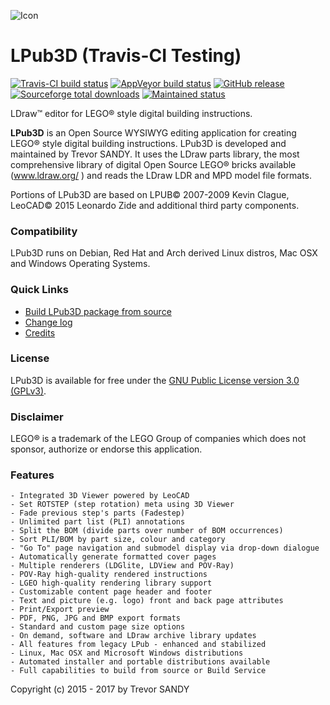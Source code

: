 ![Icon][icon]
# LPub3D  (Travis-CI Testing)
[![Travis-CI build status][travis-badge]][travis-url]
[![AppVeyor build status][appveyor-badge]][appveyor-url]
[![GitHub release][gh-rel-badge]][gh-rel-url]
[![Sourceforge total downloads][sf-dt-badge]][sf-dt-badge-url]
[![Maintained status][maintained-badge]](README.md "Last edited 10-10-2017")

LDraw™ editor for LEGO® style digital building instructions.

**LPub3D** is an Open Source WYSIWYG editing application for creating LEGO® style digital building instructions.
LPub3D is developed and maintained by Trevor SANDY. It uses the LDraw parts library, the most comprehensive
library of digital Open Source LEGO® bricks available (www.ldraw.org/ ) and reads the LDraw LDR and MPD model file formats.

Portions of LPub3D are based on LPUB© 2007-2009 Kevin Clague, LeoCAD© 2015 Leonardo Zide and additional third party components.

### Compatibility
LPub3D runs on Debian, Red Hat and Arch derived Linux distros, Mac OSX and Windows Operating Systems.

### Quick Links
 - [Build LPub3D package from source][buildfromsource]
 - [Change log][changelog]
 - [Credits][credits]
 
### License
LPub3D is available for free under the [GNU Public License version 3.0 (GPLv3)][copying].

### Disclaimer
LEGO® is a trademark of the LEGO Group of companies which does not sponsor, authorize or endorse this application.

### Features
    - Integrated 3D Viewer powered by LeoCAD
    - Set ROTSTEP (step rotation) meta using 3D Viewer
    - Fade previous step's parts (Fadestep)
    - Unlimited part list (PLI) annotations
    - Split the BOM (divide parts over number of BOM occurrences)
    - Sort PLI/BOM by part size, colour and category
    - "Go To" page navigation and submodel display via drop-down dialogue
    - Automatically generate formatted cover pages
    - Multiple renderers (LDGlite, LDView and POV-Ray)
    - POV-Ray high-quality rendered instructions
    - LGEO high-quality rendering library support
    - Customizable content page header and footer
    - Text and picture (e.g. logo) front and back page attributes
    - Print/Export preview
    - PDF, PNG, JPG and BMP export formats
    - Standard and custom page size options
    - On demand, software and LDraw archive library updates
    - All features from legacy LPub - enhanced and stabilized
    - Linux, Mac OSX and Microsoft Windows distributions
    - Automated installer and portable distributions available
    - Full capabilities to build from source or Build Service

Copyright (c) 2015 - 2017 by Trevor SANDY

[icon]:             https://github.com/trevorsandy/lpub3d/blob/master/mainApp/images/lpub3d128.png
[changelog]:        https://github.com/trevorsandy/lpub3d/blob/master/mainApp/docs/README.txt
[credits]:          https://github.com/trevorsandy/lpub3d/blob/master/mainApp/docs/CREDITS.txt
[copying]:          https://github.com/trevorsandy/lpub3d/blob/master/mainApp/docs/COPYING.txt
[buildfromsource]:  https://github.com/trevorsandy/lpub3d/blob/master/builds/utilities/README.md

[travis-badge]:     https://img.shields.io/travis/trevorsandy/lpub3d.svg?label=travis
[travis-url]:       https://travis-ci.org/trevorsandy/lpub3d-ci
[appveyor-badge]:   https://img.shields.io/appveyor/ci/trevorsandy/lpub3d.svg?label=appveyor
[appveyor-url]:     https://ci.appveyor.com/project/trevorsandy/lpub3d-ci
[gh-rel-badge]:     https://img.shields.io/github/release/trevorsandy/lpub3d.svg
[gh-rel-url]:       https://github.com/trevorsandy/lpub3d-ci/releases/latest

[sf-dt-badge]:      https://img.shields.io/sourceforge/dt/lpub3d.svg
[sf-dt-badge-url]:  https://sourceforge.net/projects/lpub3d

[maintained-badge]: https://img.shields.io/maintenance/yes/2017.svg

